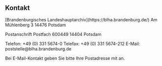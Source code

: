 ## Kontakt
<p>
[Brandenburgisches Landeshauptarchiv](https://blha.brandenburg.de/)
Am Mühlenberg 3
14476 Potsdam
</p>
<p>
Postanschrift
Postfach 600449
14404 Potsdam
</p><p>
Telefon: +49 (0) 331 5674-0
Telefax: +49 (0) 331 5674-212
E-Mail: poststelle@blha.brandenburg.de
</p>
Bei E-Mail-Kontakt geben Sie bitte Ihre Postadresse mit an.

